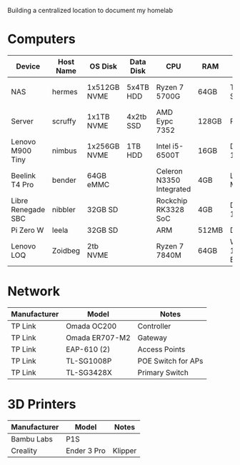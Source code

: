 Building a centralized location to document my homelab


# Computers
| Device | Host Name | OS Disk | Data Disk | CPU | RAM | OS Version | NIC | Notes |
|--|--|--|--|--|--|--|--|--|
| NAS |hermes|1x512GB NVME | 5x4TB HDD | Ryzen 7 5700G | 64GB | TrueNAS SCALE | 10GBe | Media Management/Mass Storage |
| Server | scruffy |1x1TB NVME | 4x2tb SSD | AMD Eypc 7352 | 128GB | Proxmox | 10GBe | | 
|Lenovo M900 Tiny|nimbus|1x256GB NVME|1TB HDD| Intel i5-6500T | 16GB | Debian 12 | |
| Beelink T4 Pro | bender | 64GB eMMC | | Celeron N3350 Integrated | 4GB | Linux Mint | | Media Player |
| Libre Renegade SBC | nibbler | 32GB SD | | Rockchip RK3328 SoC | 4GB | Debian 12 | | HomeAssistant | 
| Pi Zero W | leela |32GB SD | | ARM | 512MB | DietPi | | PiHole |
| Lenovo LOQ | Zoidbeg | 2tb NVME | | Ryzen 7 7840M | 64GB | Windows 11 Enterprise |

# Network
| Manufacturer | Model | Notes |
|--|--|--|
| TP Link | Omada OC200 | Controller |
| TP Link | Omada ER707-M2 | Gateway |
| TP Link | EAP-610 (2) | Access Points |
| TP Link | TL-SG1008P | POE Switch for APs |
| TP Link | TL-SG3428X | Primary Switch | 

# 3D Printers 
| Manufacturer | Model | Notes | 
|--|--|--|
| Bambu Labs | P1S | |
| Creality | Ender 3 Pro | Klipper | 

<!--
**BobbyPelletier/BobbyPelletier** is a ✨ _special_ ✨ repository because its `README.md` (this file) appears on your GitHub profile.

Here are some ideas to get you started:

- 🔭 I’m currently working on ...
- 🌱 I’m currently learning ...
- 👯 I’m looking to collaborate on ...
- 🤔 I’m looking for help with ...
- 💬 Ask me about ...
- 📫 How to reach me: ...
- 😄 Pronouns: ...
- ⚡ Fun fact: ...
-->
